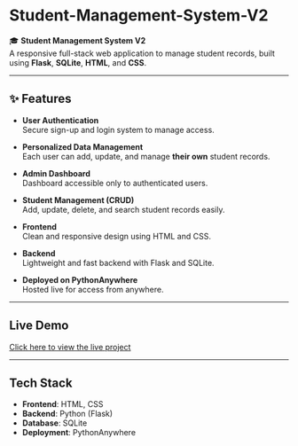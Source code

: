 # Student-Management-System-V2

🎓 **Student Management System V2**  
A responsive full-stack web application to manage student records, built using **Flask**, **SQLite**, **HTML**, and **CSS**.

---

## ✨ Features

- **User Authentication**  
  Secure sign-up and login system to manage access.

- **Personalized Data Management**  
  Each user can add, update, and manage **their own** student records.

- **Admin Dashboard**  
  Dashboard accessible only to authenticated users.

- **Student Management (CRUD)**  
  Add, update, delete, and search student records easily.

- **Frontend**  
  Clean and responsive design using HTML and CSS.

- **Backend**  
  Lightweight and fast backend with Flask and SQLite.

- **Deployed on PythonAnywhere**  
  Hosted live for access from anywhere.

---

##  Live Demo

 [Click here to view the live project](https://manju200417.pythonanywhere.com/)

---

##  Tech Stack

- **Frontend**: HTML, CSS  
- **Backend**: Python (Flask)  
- **Database**: SQLite  
- **Deployment**: PythonAnywhere
